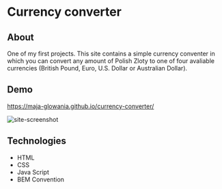 # Currency converter

## About

One of my first projects.
This site contains a simple currency conventer in which you can convert any amount of Polish Zloty to one of four avaliable currencies (British Pound, Euro, U.S. Dollar or Australian Dollar).

## Demo

https://maja-glowania.github.io/currency-converter/

![site-screenshot](https://i.postimg.cc/C5Nksxd4/Zrzut-ekranu-1.png)

## Technologies

- HTML
- CSS
- Java Script
- BEM Convention
